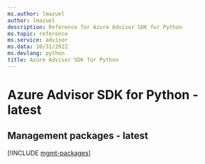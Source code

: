 ```yaml
---
ms.author: lmazuel
author: lmazuel
description: Reference for Azure Advisor SDK for Python
ms.topic: reference
ms.service: advisor
ms.data: 10/31/2022
ms.devlang: python
title: Azure Advisor SDK for Python
---
```

# Azure Advisor SDK for Python - latest

## Management packages - latest
[!INCLUDE [mgmt-packages](advisor-mgmt-index.md)]